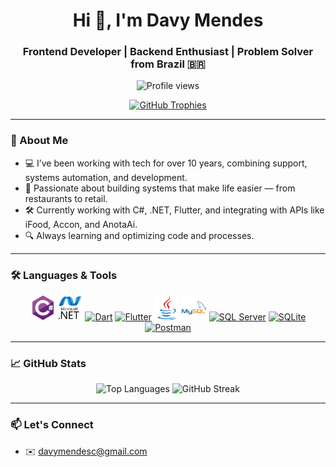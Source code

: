 <h1 align="center">Hi 👋, I'm Davy Mendes</h1>
<h3 align="center">Frontend Developer | Backend Enthusiast | Problem Solver from Brazil 🇧🇷</h3>

<p align="center">
  <img src="https://komarev.com/ghpvc/?username=davymendes&label=Profile%20views&color=0e75b6&style=flat" alt="Profile views" />
</p>

<p align="center">
  <a href="https://github.com/ryo-ma/github-profile-trophy">
    <img src="https://github-profile-trophy.vercel.app/?username=davymendes&theme=algolia&row=1&margin-w=15&count_private=true" alt="GitHub Trophies" />
  </a>
</p>

---

### 🚀 About Me

- 💻 I’ve been working with tech for over 10 years, combining support, systems automation, and development.
- 🧠 Passionate about building systems that make life easier — from restaurants to retail.
- 🛠️ Currently working with C#, .NET, Flutter, and integrating with APIs like iFood, Accon, and AnotaAi.
- 🔍 Always learning and optimizing code and processes.

---

### 🛠️ Languages & Tools

<p align="center">
  <a href="https://learn.microsoft.com/en-us/dotnet/csharp/"><img src="https://raw.githubusercontent.com/devicons/devicon/master/icons/csharp/csharp-original.svg" alt="C#" width="40" height="40"/></a>
  <a href="https://dotnet.microsoft.com/"><img src="https://raw.githubusercontent.com/devicons/devicon/master/icons/dot-net/dot-net-original-wordmark.svg" alt=".NET" width="40" height="40"/></a>
  <a href="https://dart.dev"><img src="https://www.vectorlogo.zone/logos/dartlang/dartlang-icon.svg" alt="Dart" width="40" height="40"/></a>
  <a href="https://flutter.dev"><img src="https://www.vectorlogo.zone/logos/flutterio/flutterio-icon.svg" alt="Flutter" width="40" height="40"/></a>
  <a href="https://www.java.com"><img src="https://raw.githubusercontent.com/devicons/devicon/master/icons/java/java-original.svg" alt="Java" width="40" height="40"/></a>
  <a href="https://www.mysql.com/"><img src="https://raw.githubusercontent.com/devicons/devicon/master/icons/mysql/mysql-original-wordmark.svg" alt="MySQL" width="40" height="40"/></a>
  <a href="https://www.microsoft.com/en-us/sql-server"><img src="https://www.svgrepo.com/show/303229/microsoft-sql-server-logo.svg" alt="SQL Server" width="40" height="40"/></a>
  <a href="https://www.sqlite.org/"><img src="https://www.vectorlogo.zone/logos/sqlite/sqlite-icon.svg" alt="SQLite" width="40" height="40"/></a>
  <a href="https://www.postman.com/"><img src="https://www.vectorlogo.zone/logos/getpostman/getpostman-icon.svg" alt="Postman" width="40" height="40"/></a>
</p>

---

### 📈 GitHub Stats

<p align="center">
  <img height="150em" src="https://github-readme-stats.vercel.app/api/top-langs?username=davymendes&show_icons=true&locale=en&layout=compact&theme=github_dark" alt="Top Languages" />
  <img height="150em" src="https://github-readme-streak-stats.herokuapp.com?user=davymendes&theme=react&date_format=j%20M%5B%20Y%5D&fire=DD0000&ring=52DD81&dates=52DD81&stroke=ABCFDD" alt="GitHub Streak" />
</p>

---

### 📫 Let's Connect
- ✉️ davymendesc@gmail.com
